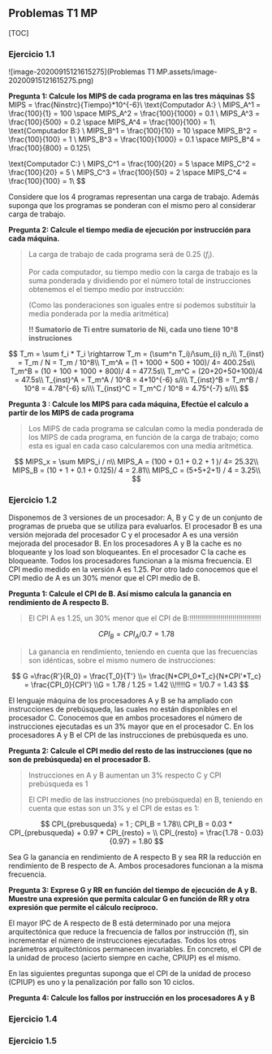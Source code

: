 ## Problemas T1 MP

[TOC]

### Ejercicio 1.1

![image-20200915121615275](Problemas T1 MP.assets/image-20200915121615275.png)

**Pregunta 1: Calcule los MIPS de cada programa en las tres máquinas**
$$
MIPS = \frac{Ninstrc}{Tiempo}*10^{-6}\\
\text{Computador A:} \\
MIPS_A^1 = \frac{100}{1} = 100 \space 
MIPS_A^2 = \frac{100}{1000} = 0.1 \\
MIPS_A^3 = \frac{100}{500} = 0.2 \space 
MIPS_A^4 = \frac{100}{100} = 1\\
\text{Computador B:} \\
MIPS_B^1 = \frac{100}{10} = 10 \space 
MIPS_B^2 = \frac{100}{100} = 1 \\
MIPS_B^3 = \frac{100}{1000} = 0.1 \space 
MIPS_B^4 = \frac{100}{800} = 0.125\\

\text{Computador C:} \\
MIPS_C^1 = \frac{100}{20} = 5 \space 
MIPS_C^2 = \frac{100}{20} = 5 \\
MIPS_C^3 = \frac{100}{50} = 2 \space 
MIPS_C^4 = \frac{100}{100} = 1\\
$$

Considere que los 4 programas representan una carga de trabajo. Además suponga que los programas se ponderan con el mismo pero al considerar carga de trabajo.

**Pregunta 2: Calcule el tiempo media de ejecución por instrucción para cada máquina.**

> La carga de trabajo de cada programa será de 0.25 ($f_i$). 
>
> Por cada computador, su tiempo medio con la carga de trabajo es la suma ponderada y dividiendo por el número total de instrucciones obtenemos el el tiempo medio por instrucción:
>
> (Como las ponderaciones son iguales entre si podemos substituir la media ponderada por la media aritmética)
>
> **!! Sumatorio de Ti entre sumatorio de Ni, cada uno tiene 10^8 instruciones**

$$
T_m = \sum f_i * T_i \rightarrow T_m = (\sum^n T_i)/\sum_{i} n_i\\
T_{inst} = T_m / N = T_m / 10^8\\
T_m^A = (1 + 1000 + 500 + 100)/ 4= 400.25s\\
T_m^B = (10 + 100 + 1000 + 800)/ 4 = 477.5s\\
T_m^C = (20+20+50+100)/4 = 47.5s\\
T_{inst}^A = T_m^A / 10^8 = 4*10^{-6} s/i\\
T_{inst}^B = T_m^B / 10^8 = 4.78^{-6} s/i\\
T_{inst}^C = T_m^C / 10^8 = 4.75^{-7} s/i\\
$$

**Pregunta 3 : Calcule los MIPS para cada máquina, Efectúe el calculo a partir de los MIPS de cada programa**

> Los MIPS de cada programa se calculan como la media ponderada de los MIPS de cada programa, en función de la carga de trabajo; como esta es igual en cada caso calcularemos con una media aritmética.

$$
MIPS_x = \sum MIPS_i / n\\
MIPS_A = (100 + 0.1 + 0.2 + 1 )/ 4= 25.32\\
MIPS_B = (10 + 1 + 0.1 + 0.125)/ 4 = 2.81\\
MIPS_C = (5+5+2+1) / 4 = 3.25\\
$$

### Ejercicio 1.2

Disponemos de 3 versiones de un procesador: A, B y C y de un conjunto de programas de prueba que se utiliza para evaluarlos. El procesador B es una versión mejorada del procesador C y el procesador A es una versión mejorada del procesador B. En los procesadores A y B la cache es no bloqueante y los load son
bloqueantes. En el procesador C la cache es bloqueante. Todos los procesadores funcionan a la misma frecuencia.
El CPI medio medido en la versión A es 1.25. Por otro lado conocemos que el CPI medio de A es un 30% menor que el CPI medio de B.

**Pregunta 1: Calcule el CPI de B. Así mismo calcula la ganancia en rendimiento de A respecto B.**

> El CPI A es 1.25, un 30% menor que el CPI de B:!!!!!!!!!!!!!!!!!!!!!!!!!!!!!!!!!!!

$$
CPI_B = CPI_A / 0.7 = 1.78
$$

> La ganancia en rendimiento, teniendo en cuenta que las frecuencias son idénticas, sobre el mismo numero de instrucciones:

$$
G =\frac{R'}{R_0} = \frac{T_0}{T'} 
\\= \frac{N*CPI_0*T_c}{N*CPI'*T_c} = \frac{CPI_0}{CPI'}
\\G = 1.78 / 1.25 = 1.42
\\!!!!!G = 1/0.7 = 1.43
$$

El lenguaje máquina de los procesadores A y B se ha ampliado con instrucciones de prebúsqueda, las cuales no están disponibles en el procesador C. Conocemos que en ambos procesadores el número de instrucciones ejecutadas es un 3% mayor que en el procesador C. En los procesadores A y B el CPI de las instrucciones de prebúsqueda es uno.

**Pregunta 2: Calcule el CPI medio del resto de las instrucciones
(que no son de prebúsqueda) en el procesador B.**

> Instrucciones en A y B aumentan un 3% respecto  C y CPI prebúsqueda es 1
>
> El CPI medio de las instrucciones (no prebúsqueda) en B, teniendo en cuenta que estas son un 3% y el CPI de estas es 1:

$$
CPI_{prebusqueda} = 1 ; CPI_B = 1.78\\
CPI_B = 0.03 * CPI_{prebusqueda}  + 0.97 * CPI_{resto} = \\
CPI_{resto} = \frac{1.78 - 0.03}{0.97} = 1.80
$$

Sea G la ganancia en rendimiento de A respecto B y sea RR la reducción en rendimiento de B respecto de A. Ambos procesadores funcionan a la misma frecuencia.

**Pregunta 3: Exprese G y RR en función del tiempo de ejecución de A y B. Muestre una expresión que permita calcular G en función de RR y otra expresión que permite el cálculo recíproco.**

> 

El mayor IPC de A respecto de B está determinado por una mejora arquitectónica que reduce la frecuencia de fallos por instrucción (f), sin incrementar el número de instrucciones ejecutadas. Todos los otros parámetros arquitectónicos permanecen invariables. En concreto, el CPI de la unidad de proceso (acierto siempre en cache, CPIUP) es el mismo.

En las siguientes preguntas suponga que el CPI de la unidad de proceso (CPIUP) es uno y la penalización por fallo son 10 ciclos.

**Pregunta 4: Calcule los fallos por instrucción en los procesadores A y B**

> 

### Ejercicio 1.4



### Ejercicio 1.5

